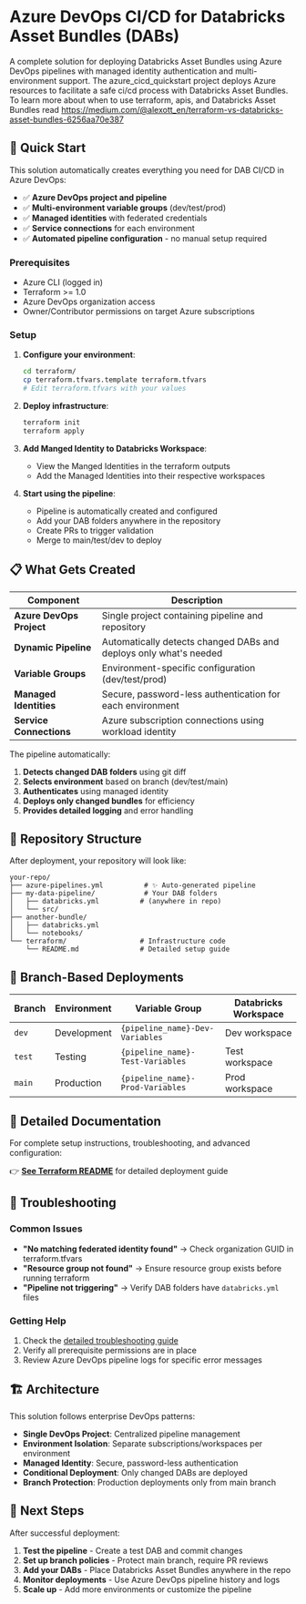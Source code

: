 # Azure DevOps CI/CD for Databricks Asset Bundles (DABs)

A complete solution for deploying Databricks Asset Bundles using Azure DevOps pipelines with managed identity authentication and multi-environment support.
The azure_cicd_quickstart project deploys Azure resources to facilitate a safe ci/cd process with Databricks Asset Bundles. To learn more about when to use terraform, apis, and Databricks Asset Bundles read https://medium.com/@alexott_en/terraform-vs-databricks-asset-bundles-6256aa70e387
## 🚀 Quick Start

This solution automatically creates everything you need for DAB CI/CD in Azure DevOps:

- ✅ **Azure DevOps project and pipeline**
- ✅ **Multi-environment variable groups** (dev/test/prod)  
- ✅ **Managed identities** with federated credentials
- ✅ **Service connections** for each environment
- ✅ **Automated pipeline configuration** - no manual setup required

### Prerequisites

- Azure CLI (logged in)
- Terraform >= 1.0
- Azure DevOps organization access
- Owner/Contributor permissions on target Azure subscriptions

### Setup

1. **Configure your environment**:
   ```bash
   cd terraform/
   cp terraform.tfvars.template terraform.tfvars
   # Edit terraform.tfvars with your values
   ```

2. **Deploy infrastructure**:
   ```bash
   terraform init
   terraform apply
   ```

3. **Add Manged Identity to Databricks Workspace**:
   - View the Manged Identities in the terraform outputs
   - Add the Managed Identities into their respective workspaces

4. **Start using the pipeline**:
   - Pipeline is automatically created and configured
   - Add your DAB folders anywhere in the repository
   - Create PRs to trigger validation  
   - Merge to main/test/dev to deploy

## 📋 What Gets Created

| Component | Description |
|-----------|-------------|
| **Azure DevOps Project** | Single project containing pipeline and repository |
| **Dynamic Pipeline** | Automatically detects changed DABs and deploys only what's needed |
| **Variable Groups** | Environment-specific configuration (dev/test/prod) |
| **Managed Identities** | Secure, password-less authentication for each environment |
| **Service Connections** | Azure subscription connections using workload identity |


The pipeline automatically:
1. **Detects changed DAB folders** using git diff
2. **Selects environment** based on branch (dev/test/main)
3. **Authenticates** using managed identity
4. **Deploys only changed bundles** for efficiency
5. **Provides detailed logging** and error handling

## 📁 Repository Structure

After deployment, your repository will look like:

```
your-repo/
├── azure-pipelines.yml          # ✨ Auto-generated pipeline
├── my-data-pipeline/            # Your DAB folders
│   ├── databricks.yml          # (anywhere in repo)
│   └── src/
├── another-bundle/
│   ├── databricks.yml
│   └── notebooks/
└── terraform/                  # Infrastructure code
    └── README.md               # Detailed setup guide
```

## 🎯 Branch-Based Deployments

| Branch | Environment | Variable Group | Databricks Workspace |
|--------|------------|----------------|----------------------|
| `dev` | Development | `{pipeline_name}-Dev-Variables` | Dev workspace |
| `test` | Testing | `{pipeline_name}-Test-Variables` | Test workspace |
| `main` | Production | `{pipeline_name}-Prod-Variables` | Prod workspace |

## 📖 Detailed Documentation

For complete setup instructions, troubleshooting, and advanced configuration:

👉 **[See Terraform README](terraform/README.md)** for detailed deployment guide

## 🔧 Troubleshooting

### Common Issues

- **"No matching federated identity found"** → Check organization GUID in terraform.tfvars
- **"Resource group not found"** → Ensure resource group exists before running terraform
- **"Pipeline not triggering"** → Verify DAB folders have `databricks.yml` files

### Getting Help

1. Check the [detailed troubleshooting guide](terraform/README.md#troubleshooting)
2. Verify all prerequisite permissions are in place
3. Review Azure DevOps pipeline logs for specific error messages

## 🏗️ Architecture

This solution follows enterprise DevOps patterns:

- **Single DevOps Project**: Centralized pipeline management
- **Environment Isolation**: Separate subscriptions/workspaces per environment  
- **Managed Identity**: Secure, password-less authentication
- **Conditional Deployment**: Only changed DABs are deployed
- **Branch Protection**: Production deployments only from main branch

## 🚦 Next Steps

After successful deployment:

1. **Test the pipeline** - Create a test DAB and commit changes
2. **Set up branch policies** - Protect main branch, require PR reviews
3. **Add your DABs** - Place Databricks Asset Bundles anywhere in the repo
4. **Monitor deployments** - Use Azure DevOps pipeline history and logs
5. **Scale up** - Add more environments or customize the pipeline
